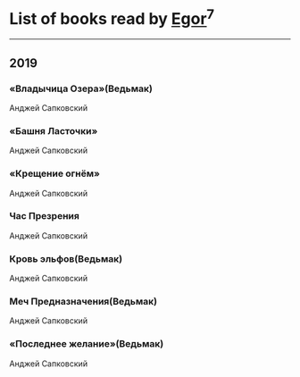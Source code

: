 # List of books read by [Egor](http://vk.com/id166766907)<sup>7</sup>
---

## 2019

### «Владычица Озера»(Ведьмак)
Анджей Сапковский


### «Башня Ласточки»
Анджей Сапковский


### «Крещение огнём»
Анджей Сапковский


### Час Презрения
Анджей Сапковский


### Кровь эльфов(Ведьмак)
Анджей Сапковский


### Меч Предназначения(Ведьмак)
Анджей Сапковский


### «Последнее желание»(Ведьмак)
Анджей Сапковский



